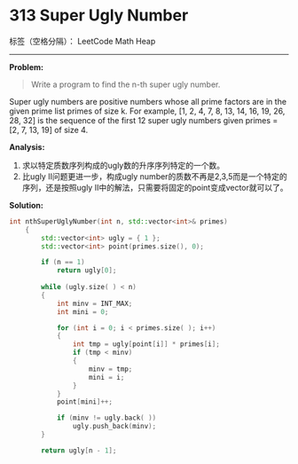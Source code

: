 ﻿# 313 Super Ugly Number

标签（空格分隔）： LeetCode Math Heap

---

**Problem:**
>   Write a program to find the n-th super ugly number.
>
Super ugly numbers are positive numbers whose all prime factors are in the given prime list primes of size k. For example, [1, 2, 4, 7, 8, 13, 14, 16, 19, 26, 28, 32] is the sequence of the first 12 super ugly numbers given primes = [2, 7, 13, 19] of size 4.


**Analysis:**

 1. 求以特定质数序列构成的ugly数的升序序列特定的一个数。
 2. 比ugly II问题更进一步，构成ugly number的质数不再是2,3,5而是一个特定的序列，还是按照ugly II中的解法，只需要将固定的point变成vector就可以了。

**Solution:**
```cpp
int nthSuperUglyNumber(int n, std::vector<int>& primes)
	{
		std::vector<int> ugly = { 1 };
		std::vector<int> point(primes.size(), 0);

		if (n == 1)
			return ugly[0];
		
		while (ugly.size( ) < n)
		{		
			int minv = INT_MAX;
			int mini = 0;

			for (int i = 0; i < primes.size( ); i++)
			{
				int tmp = ugly[point[i]] * primes[i];
				if (tmp < minv)
				{
					minv = tmp;
					mini = i;
				}
			}
			point[mini]++;

			if (minv != ugly.back( ))
				ugly.push_back(minv);
		}

		return ugly[n - 1];
```
 
